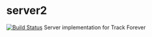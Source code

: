 # server2

[![Build Status](https://travis-ci.org/cse403trackforever/server2.svg?branch=master)](https://travis-ci.org/cse403trackforever/server2)
Server implementation for Track Forever
